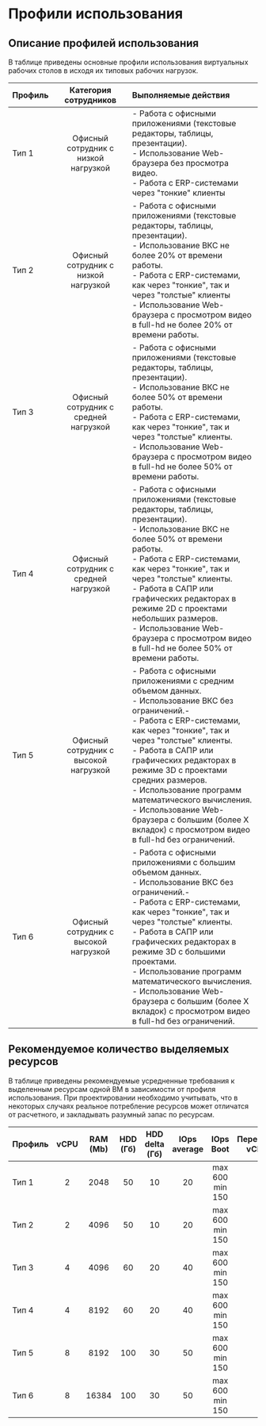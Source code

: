 # Профили использования

## Описание профилей использования

В таблице приведены основные профили использования виртуальных рабочих столов в исходя их типовых рабочих нагрузок.

| Профиль | Категория сотрудников                  | Выполняемые действия                                                                                       |
|:--------|:------------------------------------:|:-----------------------------------------------------------------------------------------------------------|
| Тип 1   | Офисный сотрудник с низкой нагрузкой | - Работа с офисными приложениями (текстовые редакторы, таблицы, презентации). <br />- Использование Web-браузера без просмотра видео.<br />- Работа с ERP-системами через "тонкие" клиенты|
| Тип 2   | Офисный сотрудник с низкой нагрузкой | - Работа с офисными приложениями (текстовые редакторы, таблицы, презентации).<br />- Использование ВКС не более 20% от времени работы.<br />- Работа с ERP-системами, как через "тонкие", так и через "толстые" клиенты<br />- Использование Web-браузера с просмотром видео в full-hd не более 20% от времени работы.|
| Тип 3   | Офисный сотрудник с средней нагрузкой | - Работа с офисными приложениями (текстовые редакторы, таблицы, презентации).<br />- Использование ВКС не более 50% от времени работы.<br />- Работа с ERP-системами, как через "тонкие", так и через "толстые" клиенты.<br />- Использование Web-браузера с просмотром видео в full-hd не более 50% от времени работы.|
| Тип 4   | Офисный сотрудник с средней нагрузкой | - Работа с офисными приложениями (текстовые редакторы, таблицы, презентации).<br />- Использование ВКС не более 50% от времени работы.<br />- Работа с ERP-системами, как через "тонкие", так и через "толстые" клиенты.<br />- Работа в САПР или графических редакторах в режиме 2D с проектами небольших размеров.<br />- Использование Web-браузера с просмотром видео в full-hd не более 50% от времени работы.|
| Тип 5   | Офисный сотрудник с высокой нагрузкой | - Работа с офисными приложениями с средним объемом данных.<br />- Использование ВКС без ограничений.- <br />- Работа с ERP-системами, как через "тонкие", так и через "толстые" клиенты.<br />- Работа в САПР или графических редакторах в режиме 3D с проектами средних размеров.<br />- Использование программ математического вычисления.<br />- Использование Web-браузера с большим (более Х вкладок) с просмотром видео в full-hd без ограничений.|
| Тип 6   | Офисный сотрудник с высокой нагрузкой  | - Работа с офисными приложениями с большим объемом данных.<br />- Использование ВКС без ограничений.- <br />- Работа с ERP-системами, как через "тонкие", так и через "толстые" клиенты.<br />- Работа в САПР или графических редакторах в режиме 3D с большими проектами.<br />- Использование программ математического вычисления.<br />- Использование Web-браузера с большим (более Х вкладок) с просмотром видео в full-hd без ограничений. |

## Рекомендуемое количество выделяемых ресурсов

В таблице приведены рекомендуемые усредненные требования к выделенным ресурсам одной ВМ в зависимости от профиля использования. При проектировании необходимо учитывать, что в некоторых случаях реальное потребление ресурсов может отличатся от расчетного, и закладывать разумный запас по ресурсам.

| Профиль                | vCPU | RAM (Mb) | HDD (Гб) | HDD delta (Гб) | IOps average | IOps Boot       | Переподписка vCPU:CPU |
|:-----------------------|:----:| :-------:| :-------:| :-------------:| :-----------:| :--------------:|:---------------------:|
| Тип 1                  | 2    | 2048     | 50       | 10             | 20           | max 600 min 150 | 8                     |
| Тип 2                  | 2    | 4096     | 50       | 10             | 20           | max 600 min 150 | 6                     |
| Тип 3                  | 4    | 4096     | 60       | 20             | 40           | max 600 min 150 | 4                     |
| Тип 4                  | 4    | 8192     | 60       | 20             | 40           | max 600 min 150 | 2                     |
| Тип 5                  | 8    | 8192     | 100      | 30             | 50           | max 600 min 150 | 2                     |
| Тип 6                  | 8    | 16384    | 100      | 30             | 50           | max 600 min 150 | 1                     |

